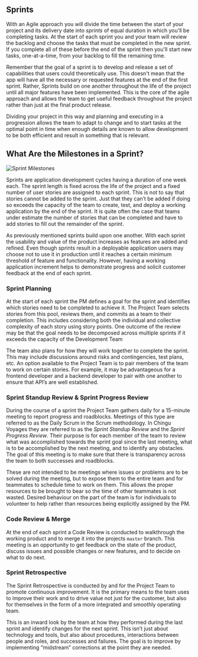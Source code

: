 ## Sprints

With an Agile approach you will divide the time between the start of your project and its delivery date into *_sprints_* of equal duration in which you'll be completing tasks. At the start of each sprint you and your team will review the backlog and choose the tasks that must be completed in the new sprint. If you complete all of these before the end of the sprint then you'll start new tasks, one-at-a-time, from your backlog to fill the remaining time.

Remember that the goal of a sprint is to develop and release a set of capabilities that users could theoretically use. This doesn't mean that the app will have all the necessary or requested features at the end of the first sprint. Rather, Sprints build on one another throughout the life of the project until all major features have been implemented. This is the core of the agile approach and allows the team to get useful feedback throughout the project rather than just at the final product release.

Dividing your project in this way and planning and executing in a progression allows the team to adapt to change and to start tasks at the optimal point in time when enough details are known to allow development to be both efficient and result in something that is relevant.

## What Are the Milestones in a Sprint?

![Sprint Milestones](https://github.com/Chingu-cohorts/pmrok/blob/development/diagrams/Sprint%20Milestones.png)

Sprints are application development cycles having a duration of one week each. The sprint length is fixed across the life of the project and a fixed number of user stories are assigned to each sprint. This is not to say that stories cannot be added to the sprint. Just that they can’t be added if doing so exceeds the capacity of the team to create, test, and deploy a working application by the end of the sprint. It is quite often the case that teams under estimate the number of stories that can be completed and have to add stories to fill out the remainder of the sprint.

As previously mentioned sprints build upon one another. With each sprint the usability and value of the product increases as features are added and refined. Even though sprints result in a deployable application users may choose not to use it in production until it reaches a certain minimum threshold of feature and functionality. However, having a working application increment helps to demonstrate progress and solicit customer feedback at the end of each sprint.

### Sprint Planning

At the start of each sprint the PM defines a goal for the sprint and identifies which stories need to be completed to achieve it. The Project Team selects stories from this pool, reviews them, and commits as a team to their completion. This includes considering both the individual and collective complexity of each story using story points. One outcome of the review may be that the goal needs to be decomposed across multiple sprints if it exceeds the capacity of the Development Team

The team also plans for how they will work together to complete the sprint. This may include discussions around risks and contingencies, test plans, etc. An option available to the Project Team is to pair members of the team to work on certain stories. For example, it may be advantageous for a frontend developer and a backend developer to pair with one another to ensure that API’s are well established.

### Sprint Standup Review & Sprint Progress Review

During the course of a sprint the Project Team gathers daily for a 15-minute meeting to report progress and roadblocks. Meetings of this type are referred to as the Daily Scrum in the Scrum methodology. In Chingu Voyages they are referred to as the _Sprint Standup Review_ and the _Sprint Progress Review_.  Their purpose is for each member of the team to review what was accomplished towards the sprint goal since the last meeting, what is to be accomplished by the next meeting, and to identify any obstacles. The goal of this meeting is to make sure that there is transparency across the team to both successes and roadblocks.

These are not intended to be meetings where issues or problems are to be solved during the meeting, but to expose them to the entire team and for teammates to schedule time to work on them. This allows the proper resources to be brought to bear so the time of other teammates is not wasted. Desired behaviour on the part of the team is for individuals to volunteer to help rather than resources being explicitly assigned by the PM.

### Code Review & Merge

At the end of each sprint a Code Review is conducted to walkthrough the working product and to merge it into the projects `master` branch. This meeting is an opportunity to get feedback on the state of the product, discuss issues and possible changes or new features, and to decide on what to do next.

### Sprint Retrospective

The Sprint Retrospective is conducted by and for the Project Team to promote continuous improvement. It is the primary means to the team uses to improve their work and to drive value not just for the customer, but also for themselves in the form of a more integrated and smoothly operating team.

This is an inward look by the team at how they performed during the last sprint and identify changes for the next sprint. This isn’t just about technology and tools, but also about procedures, interactions between people and roles, and successes and failures. The goal is to improve by implementing “midstream” corrections at the point they are needed.